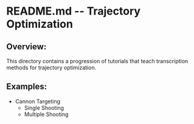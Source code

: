 # README.md  --  Trajectory Optimization

## Overview:
This directory contains a progression of tutorials that teach transcription methods for trajectory optimization. 

## Examples:
  * Cannon Targeting 
    - Single Shooting
    - Multiple Shooting
